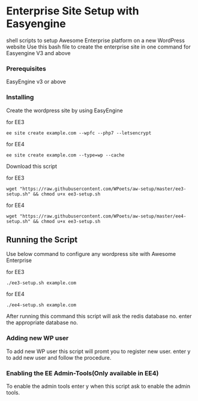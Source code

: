 # Enterprise Site Setup with Easyengine

shell scripts to setup Awesome Enterprise platform on a new WordPress website
Use this bash file to create the enterprise site in one command for Easyengine V3 and above

### Prerequisites

EasyEngine v3 or above

### Installing

Create the wordpress site by using EasyEngine

for EE3
```
ee site create example.com --wpfc --php7 --letsencrypt
```
for EE4
```
ee site create example.com --type=wp --cache
```

Download this script

for EE3
```
wget "https://raw.githubusercontent.com/WPoets/aw-setup/master/ee3-setup.sh" && chmod u+x ee3-setup.sh
```

for EE4
```
wget "https://raw.githubusercontent.com/WPoets/aw-setup/master/ee4-setup.sh" && chmod u+x ee3-setup.sh
```

## Running the Script

Use below command to configure any wordpress site with Awesome Enterprise

for EE3
```
./ee3-setup.sh example.com

```

for EE4
```
./ee4-setup.sh example.com

```
After running this command this script will ask the redis database no.
enter the appropriate database no.

### Adding new WP user

To add new WP user this script will promt you to register new user.
enter y to add new user and follow the procedure.

### Enabling the EE Admin-Tools(Only available in EE4)

To enable the admin tools enter y when this script ask to enable the admin tools.